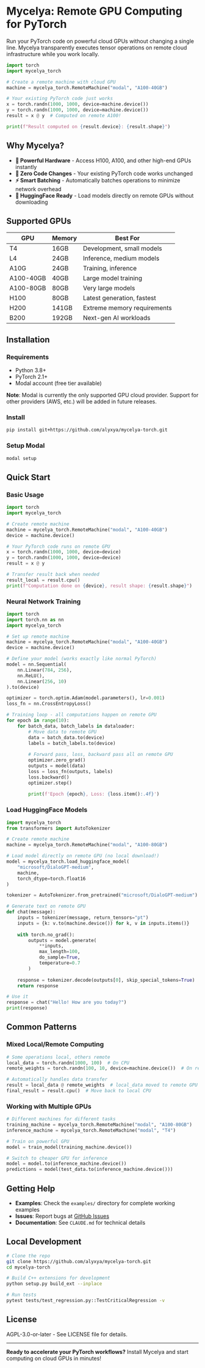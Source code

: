 # Mycelya: Remote GPU Computing for PyTorch

Run your PyTorch code on powerful cloud GPUs without changing a single line. Mycelya transparently executes tensor operations on remote cloud infrastructure while you work locally.

```python
import torch
import mycelya_torch

# Create a remote machine with cloud GPU
machine = mycelya_torch.RemoteMachine("modal", "A100-40GB")

# Your existing PyTorch code just works
x = torch.randn(1000, 1000, device=machine.device())
y = torch.randn(1000, 1000, device=machine.device())
result = x @ y  # Computed on remote A100!

print(f"Result computed on {result.device}: {result.shape}")
```

## Why Mycelya?

- **🚀 Powerful Hardware** - Access H100, A100, and other high-end GPUs instantly
- **🔧 Zero Code Changes** - Your existing PyTorch code works unchanged
- **⚡ Smart Batching** - Automatically batches operations to minimize network overhead
- **🤖 HuggingFace Ready** - Load models directly on remote GPUs without downloading

## Supported GPUs

| GPU | Memory | Best For |
|-----|--------|----------|
| T4 | 16GB | Development, small models |
| L4 | 24GB | Inference, medium models |
| A10G | 24GB | Training, inference |
| A100-40GB | 40GB | Large model training |
| A100-80GB | 80GB | Very large models |
| H100 | 80GB | Latest generation, fastest |
| H200 | 141GB | Extreme memory requirements |
| B200 | 192GB | Next-gen AI workloads |

## Installation

### Requirements
- Python 3.8+
- PyTorch 2.1+
- Modal account (free tier available)

**Note**: Modal is currently the only supported GPU cloud provider. Support for other providers (AWS, etc.) will be added in future releases.

### Install
```bash
pip install git+https://github.com/alyxya/mycelya-torch.git
```

### Setup Modal
```bash
modal setup
```

## Quick Start

### Basic Usage
```python
import torch
import mycelya_torch

# Create remote machine
machine = mycelya_torch.RemoteMachine("modal", "A100-40GB")
device = machine.device()

# Your PyTorch code runs on remote GPU
x = torch.randn(1000, 1000, device=device)
y = torch.randn(1000, 1000, device=device)
result = x @ y

# Transfer result back when needed
result_local = result.cpu()
print(f"Computation done on {device}, result shape: {result.shape}")
```

### Neural Network Training
```python
import torch
import torch.nn as nn
import mycelya_torch

# Set up remote machine
machine = mycelya_torch.RemoteMachine("modal", "A100-40GB")
device = machine.device()

# Define your model (works exactly like normal PyTorch)
model = nn.Sequential(
    nn.Linear(784, 256),
    nn.ReLU(),
    nn.Linear(256, 10)
).to(device)

optimizer = torch.optim.Adam(model.parameters(), lr=0.001)
loss_fn = nn.CrossEntropyLoss()

# Training loop - all computations happen on remote GPU
for epoch in range(10):
    for batch_data, batch_labels in dataloader:
        # Move data to remote GPU
        data = batch_data.to(device)
        labels = batch_labels.to(device)
        
        # Forward pass, loss, backward pass all on remote GPU
        optimizer.zero_grad()
        outputs = model(data)
        loss = loss_fn(outputs, labels)
        loss.backward()
        optimizer.step()
        
        print(f'Epoch {epoch}, Loss: {loss.item():.4f}')
```

### Load HuggingFace Models
```python
import mycelya_torch
from transformers import AutoTokenizer

# Create remote machine
machine = mycelya_torch.RemoteMachine("modal", "A100-80GB")

# Load model directly on remote GPU (no local download!)
model = mycelya_torch.load_huggingface_model(
    "microsoft/DialoGPT-medium",
    machine,
    torch_dtype=torch.float16
)

tokenizer = AutoTokenizer.from_pretrained("microsoft/DialoGPT-medium")

# Generate text on remote GPU
def chat(message):
    inputs = tokenizer(message, return_tensors="pt")
    inputs = {k: v.to(machine.device()) for k, v in inputs.items()}
    
    with torch.no_grad():
        outputs = model.generate(
            **inputs,
            max_length=100,
            do_sample=True,
            temperature=0.7
        )
    
    response = tokenizer.decode(outputs[0], skip_special_tokens=True)
    return response

# Use it
response = chat("Hello! How are you today?")
print(response)
```

## Common Patterns

### Mixed Local/Remote Computing
```python
# Some operations local, others remote
local_data = torch.randn(1000, 100)  # On CPU
remote_weights = torch.randn(100, 10, device=machine.device())  # On remote GPU

# Automatically handles data transfer
result = local_data @ remote_weights  # local_data moved to remote GPU
final_result = result.cpu()  # Move back to local CPU
```

### Working with Multiple GPUs
```python
# Different machines for different tasks
training_machine = mycelya_torch.RemoteMachine("modal", "A100-80GB")
inference_machine = mycelya_torch.RemoteMachine("modal", "T4")

# Train on powerful GPU
model = train_model(training_machine.device())

# Switch to cheaper GPU for inference
model = model.to(inference_machine.device())
predictions = model(test_data.to(inference_machine.device()))
```

## Getting Help

- **Examples**: Check the `examples/` directory for complete working examples
- **Issues**: Report bugs at [GitHub Issues](https://github.com/alyxya/mycelya-torch/issues)
- **Documentation**: See `CLAUDE.md` for technical details

## Local Development

```bash
# Clone the repo
git clone https://github.com/alyxya/mycelya-torch.git
cd mycelya-torch

# Build C++ extensions for development
python setup.py build_ext --inplace

# Run tests
pytest tests/test_regression.py::TestCriticalRegression -v
```

## License

AGPL-3.0-or-later - See LICENSE file for details.

---

**Ready to accelerate your PyTorch workflows?** Install Mycelya and start computing on cloud GPUs in minutes!